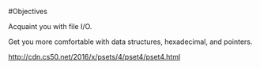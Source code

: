 #Objectives

Acquaint you with file I/O.

Get you more comfortable with data structures, hexadecimal, and pointers.

http://cdn.cs50.net/2016/x/psets/4/pset4/pset4.html
